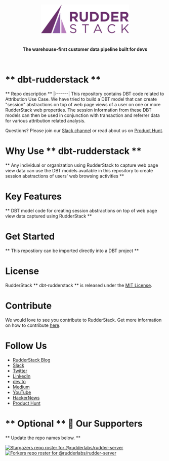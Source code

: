 <p align="center"><a href="https://rudderstack.com"><img src="https://raw.githubusercontent.com/rudderlabs/rudder-server/master/resources/RudderStack.png" alt="RudderStack - An Open Source Customer Data Platform" height="90"/></a></p>
<h1 align="center"></h1>
<p align="center"><b>The warehouse-first customer data pipeline built for devs</b></p>
<br/>

# \*\* dbt-rudderstack \*\*

\*\* Repo description \*\*
|:------|
This repository contains DBT code related to Attribution Use Case. We have tried to build a DBT model that can create "session" abstractions on top of web page views of a user on one or more RudderStack web properties. The session information from these DBT models can then be used in conjunction with transaction and referrer data for various attribution related analysis. 

Questions? Please join our [Slack channel](https://resources.rudderstack.com/join-rudderstack-slack) or read about us on [Product Hunt](https://www.producthunt.com/posts/rudderstack).

# Why Use \*\* dbt-rudderstack \*\*

\*\* Any individual or organization using RudderStack to capture web page view data can use the DBT models available in this repository to create session abstractions of users' web browsing activities \*\*

# Key Features

\*\* DBT model code for creating session abstractions on top of web page view data captured using RudderStack \*\*

# Get Started

\*\* This repostiory can be imported directly into a DBT project \*\*

# License

RudderStack \*\* dbt-rudderstack \*\* is released under the [MIT License][mit_license].

# Contribute

We would love to see you contribute to RudderStack. Get more information on how to contribute [here](CONTRIBUTING.md).

# Follow Us

- [RudderStack Blog][rudderstack-blog]
- [Slack][slack]
- [Twitter][twitter]
- [LinkedIn][linkedin]
- [dev.to][devto]
- [Medium][medium]
- [YouTube][youtube]
- [HackerNews][hackernews]
- [Product Hunt][producthunt]

# \*\* Optional \*\* :clap:  Our Supporters

\*\* Update the repo names below. \*\*<br />

[![Stargazers repo roster for @rudderlabs/rudder-server](https://reporoster.com/stars/rudderlabs/rudder-repo-template)](https://github.com/rudderlabs/rudder-repo-template/stargazers)
[![Forkers repo roster for @rudderlabs/rudder-server](https://reporoster.com/forks/rudderlabs/rudder-repo-template)](https://github.com/rudderlabs/rudder-repo-template/network/members)

<!----variables---->

[slack]: https://resources.rudderstack.com/join-rudderstack-slack
[twitter]: https://twitter.com/rudderstack
[linkedin]: https://www.linkedin.com/company/rudderlabs/
[devto]: https://dev.to/rudderstack
[medium]: https://rudderstack.medium.com/
[youtube]: https://www.youtube.com/channel/UCgV-B77bV_-LOmKYHw8jvBw
[rudderstack-blog]: https://rudderstack.com/blog/
[hackernews]: https://news.ycombinator.com/item?id=21081756
[producthunt]: https://www.producthunt.com/posts/rudderstack
[mit_license]: https://opensource.org/licenses/MIT
[agplv3_license]: https://www.gnu.org/licenses/agpl-3.0-standalone.html
[sspl_license]: https://www.mongodb.com/licensing/server-side-public-license
[config-generator]: https://github.com/rudderlabs/config-generator
[config-generator-section]: https://github.com/rudderlabs/rudder-server/blob/master/README.md#rudderstack-config-generator
[rudder-logo]: https://repository-images.githubusercontent.com/197743848/b352c900-dbc8-11e9-9d45-4deb9274101f
